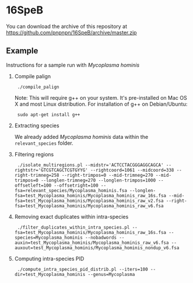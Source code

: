16SpeB
===

You can download the archive of this repository at https://github.com/pnpnpn/16SpeB/archive/master.zip

Example
---

Instructions for a sample run with *Mycoplasma hominis*

1. Compile palign

        ./compile_palign

    Note: This will require g++ on your system. It's pre-installed on Mac OS X and
    most Linux distribution. For installation of g++ on Debian/Ubuntu:

        sudo apt-get install g++

2. Extracting species

    We already added *Mycoplasma hominis* data within the `relevant_species` folder.

3. Filtering regions

        ./isolate_multiregions.pl --midstr='ACTCCTACGGGAGGCAGCA' --rightstr='GTCGTCAGCTCGTGYYG' --rightcoord=1061 --midcoord=338 --right-trimneg=258 --right-trimpos=0 --mid-trimneg=270 --mid-trimpos=0 --longlen-trimneg=270 --longlen-trimpos=1000 --offsetleft=100 --offsetright=100 --fsa=relevant_species/Mycoplasma_hominis.fsa --longlen-fsa=test_Mycoplasma_hominis/Mycoplasma_hominis_raw_16s.fsa --mid-fsa=test_Mycoplasma_hominis/Mycoplasma_hominis_raw_v2.fsa --right-fsa=test_Mycoplasma_hominis/Mycoplasma_hominis_raw_v6.fsa

4. Removing exact duplicates within intra-species

        ./filter_duplicates_within_intra_species.pl --fsa=test_Mycoplasma_hominis/Mycoplasma_hominis_raw_16s.fsa --species=Mycoplasma_hominis --nobadwords --auxin=test_Mycoplasma_hominis/Mycoplasma_hominis_raw_v6.fsa --auxout=test_Mycoplasma_hominis/Mycoplasma_hominis_nondup_v6.fsa

5. Computing intra-species PID

        ./compute_intra_species_pid_distrib.pl --iters=100 --dir=test_Mycoplasma_hominis --genus=Mycoplasma
